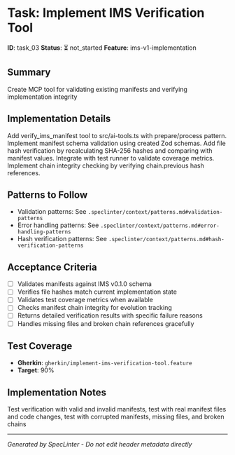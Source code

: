 # Task: Implement IMS Verification Tool

**ID**: task_03
**Status**: ⏳ not_started
**Feature**: ims-v1-implementation

## Summary
Create MCP tool for validating existing manifests and verifying implementation integrity

## Implementation Details
Add verify_ims_manifest tool to src/ai-tools.ts with prepare/process pattern. Implement manifest schema validation using created Zod schemas. Add file hash verification by recalculating SHA-256 hashes and comparing with manifest values. Integrate with test runner to validate coverage metrics. Implement chain integrity checking by verifying chain.previous hash references.

## Patterns to Follow
- Validation patterns: See `.speclinter/context/patterns.md#validation-patterns`
- Error handling patterns: See `.speclinter/context/patterns.md#error-handling-patterns`
- Hash verification patterns: See `.speclinter/context/patterns.md#hash-verification-patterns`

## Acceptance Criteria
- [ ] Validates manifests against IMS v0.1.0 schema
- [ ] Verifies file hashes match current implementation state
- [ ] Validates test coverage metrics when available
- [ ] Checks manifest chain integrity for evolution tracking
- [ ] Returns detailed verification results with specific failure reasons
- [ ] Handles missing files and broken chain references gracefully

## Test Coverage
- **Gherkin**: `gherkin/implement-ims-verification-tool.feature`
- **Target**: 90%

## Implementation Notes
Test verification with valid and invalid manifests, test with real manifest files and code changes, test with corrupted manifests, missing files, and broken chains

---
*Generated by SpecLinter - Do not edit header metadata directly*